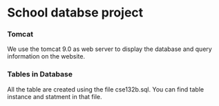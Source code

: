 # School databse project

### Tomcat
We use the tomcat 9.0 as web server to display the database and query information on the website. 

### Tables in Database
All the table are created using the file cse132b.sql. You can find table instance and statment in that file.
